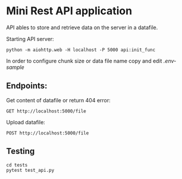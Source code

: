 # Mini Rest API application

API ables to store and retrieve data on the server in a datafile.

Starting API server:
```shell
python -m aiohttp.web -H localhost -P 5000 api:init_func
```

In order to configure chunk size or data file name copy and edit _.env-sample_

## Endpoints:
Get content of datafile or return 404 error:
```
GET http://localhost:5000/file
```

Upload datafile:
```
POST http://localhost:5000/file
```

## Testing
```shell
cd tests
pytest test_api.py
```
